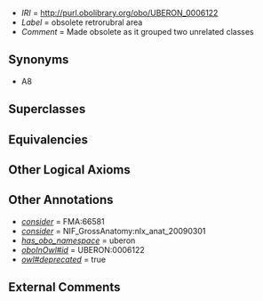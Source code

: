  * *IRI* = http://purl.obolibrary.org/obo/UBERON_0006122
 * *Label* = obsolete retrorubral area
 * *Comment* = Made obsolete as it grouped two unrelated classes

## Synonyms

 * A8

## Superclasses


## Equivalencies


## Other Logical Axioms


## Other Annotations

 * *[consider](../../er/oboInOwl#consider.md)* = FMA:66581
 * *[consider](../../er/oboInOwl#consider.md)* = NIF_GrossAnatomy:nlx_anat_20090301
 * *[has_obo_namespace](../../ce/oboInOwl#hasOBONamespace.md)* = uberon
 * *[oboInOwl#id](../../id/oboInOwl#id.md)* = UBERON:0006122
 * *[owl#deprecated](../../ed/owl#deprecated.md)* = true

## External Comments

